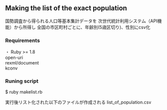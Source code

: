 ## Making the list of the exact population

国勢調査から得られる人口等基本集計データを
次世代統計利用システム（API機能）から所得し
全国の市区町村ごとに、年齢別(5歳区切り)、性別にcsv化

### Requirements  
・ Ruby >= 1.8  
   open-uri  
   rexml/document  
   kconv  

### Runing script
$ ruby makelist.rb

実行後リスト化された以下のファイルが作成される
list_of_population.csv
